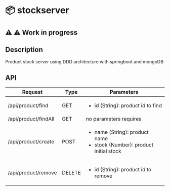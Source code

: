 # 📦 stockserver

## ⚠️ ⚠️ Work in progress 

## Description
Product stock server using DDD architecture with springboot and mongoDB


## API

| Request | Type | Parameters |
| ------------- | ------------- | ------------- |
| /api/product/find  | GET  | <ul><li>id (String): product id to find</li></ul> |
| /api/product/findAll  | GET  | no parameters requires |
| /api/product/create  | POST  | <ul><li>name (String): product name</li><li>stock (Number): product initial stock</li></ul> |
| /api/product/remove  | DELETE  | <ul><li>id (String): product id to remove</li></ul> |